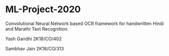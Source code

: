 # ML-Project-2020
Convolutional Neural Network based OCR framework for handwritten Hindi and Marathi Text Recognition.


Yash Gandhi 2K18/CO/402

Sambhav Jain 2K18/CO/313
